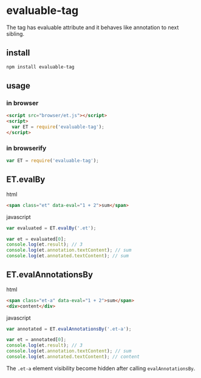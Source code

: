 # evaluable-tag

The tag has evaluable attribute and it behaves like annotation to next sibling.


## install
```bash
npm install evaluable-tag
```

## usage

### in browser

```html
<script src="browser/et.js"></script>
<script>
  var ET = require('evaluable-tag');
</script>
```

### in browserify
```javascript
var ET = require('evaluable-tag');
```

## ET.evalBy
html
```html
<span class="et" data-eval="1 + 2">sum</span>
```

javascript
```javascript
var evaluated = ET.evalBy('.et');

var et = evaluated[0];
console.log(et.result); // 3
console.log(et.annotation.textContent); // sum
console.log(et.annotated.textContent); // sum
```

## ET.evalAnnotationsBy
html
```html
<span class="et-a" data-eval="1 + 2">sum</span>
<div>content</div>
```

javascript
```javascript
var annotated = ET.evalAnnotationsBy('.et-a');

var et = annotated[0];
console.log(et.result); // 3
console.log(et.annotation.textContent); // sum
console.log(et.annotated.textContent); // content
```

The `.et-a` element visibility become hidden after calling `evalAnnotationsBy`.
